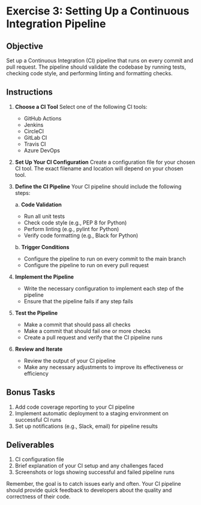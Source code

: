 # Exercise 3: Setting Up a Continuous Integration Pipeline

## Objective
Set up a Continuous Integration (CI) pipeline that runs on every commit and pull request. The pipeline should validate the codebase by running tests, checking code style, and performing linting and formatting checks.

## Instructions

1. **Choose a CI Tool**
   Select one of the following CI tools:
   - GitHub Actions
   - Jenkins
   - CircleCI
   - GitLab CI
   - Travis CI
   - Azure DevOps

2. **Set Up Your CI Configuration**
   Create a configuration file for your chosen CI tool. The exact filename and location will depend on your chosen tool.

3. **Define the CI Pipeline**
   Your CI pipeline should include the following steps:
   
   a. **Code Validation**
      - Run all unit tests
      - Check code style (e.g., PEP 8 for Python)
      - Perform linting (e.g., pylint for Python)
      - Verify code formatting (e.g., Black for Python)

   b. **Trigger Conditions**
      - Configure the pipeline to run on every commit to the main branch
      - Configure the pipeline to run on every pull request

4. **Implement the Pipeline**
   - Write the necessary configuration to implement each step of the pipeline
   - Ensure that the pipeline fails if any step fails

5. **Test the Pipeline**
   - Make a commit that should pass all checks
   - Make a commit that should fail one or more checks
   - Create a pull request and verify that the CI pipeline runs

6. **Review and Iterate**
   - Review the output of your CI pipeline
   - Make any necessary adjustments to improve its effectiveness or efficiency

## Bonus Tasks
1. Add code coverage reporting to your CI pipeline
2. Implement automatic deployment to a staging environment on successful CI runs
3. Set up notifications (e.g., Slack, email) for pipeline results

## Deliverables
1. CI configuration file
2. Brief explanation of your CI setup and any challenges faced
3. Screenshots or logs showing successful and failed pipeline runs

Remember, the goal is to catch issues early and often. Your CI pipeline should provide quick feedback to developers about the quality and correctness of their code.

